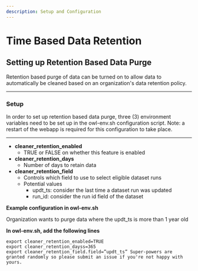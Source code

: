 ```yaml
---
description: Setup and Configuration
---
```


# Time Based Data Retention

## **Setting up Retention Based Data Purge** 

Retention based purge of data can be turned on to allow data to automatically be cleaned based on an organization's data retention policy.  
****

### **Setup**

In order to set up retention based data purge, three \(3\) environment variables need to be set up in the owl-env.sh configuration script.  Note:  a restart of the webapp is required for this configuration to take place.  
****

* **cleaner\_retention\_enabled**
  * TRUE or FALSE on whether this feature is enabled
* **cleaner\_retention\_days**
  * Number of days to retain data
* **cleaner\_retention\_field**
  * Controls which field to use to select eligible dataset runs
  * Potential values
    * updt\_ts:  consider the last time a dataset run was updated
    * run\_id:  consider the run id field of the dataset

**Example configuration in owl-env.sh**

Organization wants to purge data where the updt\_ts is more than 1 year old

**In owl-env.sh, add the following lines**

```
export cleaner_retention_enabled=TRUE
export cleaner_retention_dayss=365
export cleaner_retention_field.field=”updt_ts” Super-powers are granted randomly so please submit an issue if you're not happy with yours.
```

  


